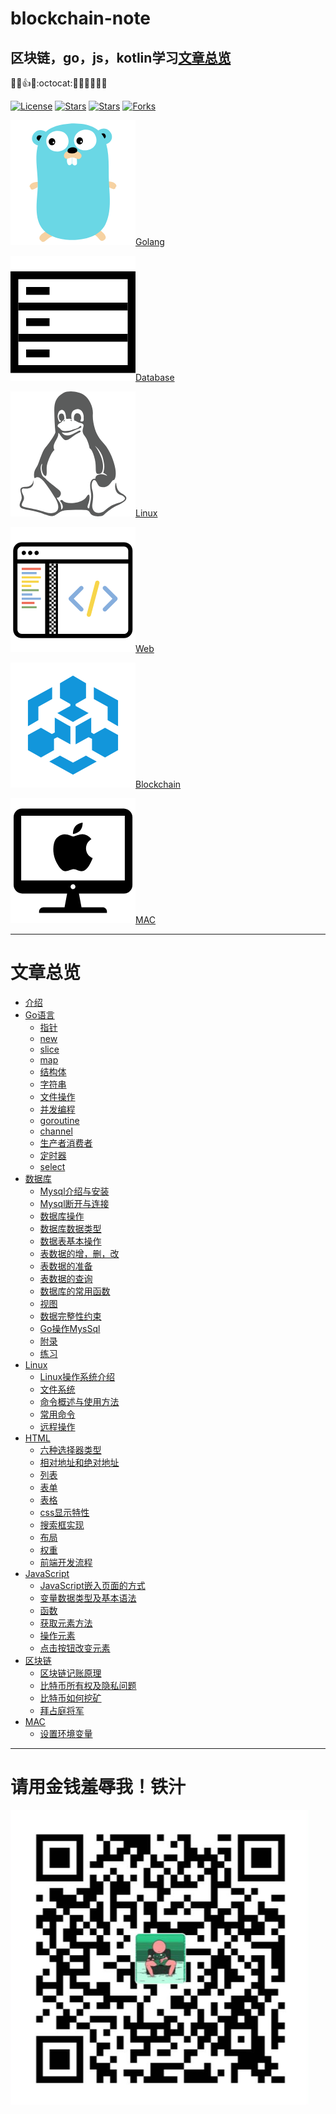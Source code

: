 # blockchain-note
## 区块链，go，js，kotlin学习[文章总览](blockchain-learning-note/SUMMARY.md)
:rocket::fire::+1::helicopter::octocat::underage::no_bicycles::non-potable_water::do_not_litter::no_pedestrians::no_mobile_phones:


[![License](https://img.shields.io/github/license/Coder-zheng/blockchain-note.svg)](https://jitpack.io/#Coder-zheng/blockchain-note) 
[![Stars](https://img.shields.io/github/stars/Coder-zheng/blockchain-note.svg)](https://jitpack.io/#Coder-zheng/blockchain-note) 
[![Stars](https://img.shields.io/github/forks/Coder-zheng/blockchain-note.svg)](https://jitpack.io/#Coder-zheng/blockchain-note) 
[![Forks](https://img.shields.io/github/issues/Coder-zheng/blockchain-note.svg)](https://jitpack.io/#Coder-zheng/blockchain-note)


![golang](blockchain-learning-note/images/logo_golang.png)[Golang](blockchain-learning-note/Go/SUMMARY.md)

![](blockchain-learning-note/images/logo_database.png)[Database](blockchain-learning-note/SUMMARY.md)

![](blockchain-learning-note/images/logo_linux.png)[Linux](blockchain-learning-note/SUMMARY.md)

![](blockchain-learning-note/images/logo_web.png)[Web](blockchain-learning-note/Web/SUMMARY.md)

![](blockchain-learning-note/images/logo_blockchain.png)[Blockchain](blockchain-learning-note/SUMMARY.md)

![](blockchain-learning-note/images/logo_mac.png)[MAC](blockchain-learning-note/SUMMARY.md)

****
# 文章总览
* [介绍](README.md)
* [Go语言](blockchain-learning-note/Go/README.md)
	- [指针](blockchain-learning-note/Go/001指针.md)
	- [new](blockchain-learning-note/Go/002new.md)
	- [slice](blockchain-learning-note/Go/003slice.md)
	- [map](blockchain-learning-note/Go/004map.md)
	- [结构体](blockchain-learning-note/Go/005结构体.md)
	- [字符串](blockchain-learning-note/Go/006字符串.md)
	- [文件操作](blockchain-learning-note/Go/007文件操作.md)
	- [并发编程](blockchain-learning-note/Go/008并发编程.md)
	- [goroutine](blockchain-learning-note/Go/009goroutine.md)
	- [channel](blockchain-learning-note/Go/010channel.md)
	- [生产者消费者](blockchain-learning-note/Go/011生产者消费者.md)
	- [定时器](blockchain-learning-note/Go/012定时器.md)
	- [select](blockchain-learning-note/Go/013select.md)
* [数据库](blockchain-learning-note/Database/001Mysql介绍与安装.md)
	- [Mysql介绍与安装](blockchain-learning-note/Database/001Mysql介绍与安装.md)
	- [Mysql断开与连接](blockchain-learning-note/Database/002Mysql断开与连接.md)
	- [数据库操作](blockchain-learning-note/Database/003数据库操作.md)
	- [数据库数据类型](blockchain-learning-note/Database/004数据库数据类型.md)
	- [数据表基本操作](blockchain-learning-note/Database/005数据表基本操作.md)
	- [表数据的增，删，改](blockchain-learning-note/Database/006表数据的增，删，改.md)
	- [表数据的准备](blockchain-learning-note/Database/007表数据的准备.md)
	- [表数据的查询](blockchain-learning-note/Database/008表数据的查询.md)
	- [数据库的常用函数](blockchain-learning-note/Database/009数据库的常用函数.md)
	- [视图](blockchain-learning-note/Database/010视图.md)
	- [数据完整性约束](blockchain-learning-note/Database/011数据完整性约束.md)
	- [Go操作MysSql](blockchain-learning-note/Database/012Go操作MysSql.md)
	- [附录](blockchain-learning-note/Database/013附录.md)
	- [练习](blockchain-learning-note/Database/014练习.md)
* [Linux](blockchain-learning-note/Linux/001Linux操作系统介绍.md)
	- [Linux操作系统介绍](blockchain-learning-note/Linux/001Linux操作系统介绍.md)
	- [文件系统](blockchain-learning-note/Linux/002文件系统.md)
	- [命令概述与使用方法](blockchain-learning-note/Linux/003命令概述与使用方法.md)
	- [常用命令](blockchain-learning-note/Linux/004常用命令.md)
	- [远程操作](blockchain-learning-note/Linux/005远程操作.md)
* [HTML](HTML/README.md)
	- [六种选择器类型](HTML/001六种选择器类型.md)
	- [相对地址和绝对地址](HTML/002相对地址和绝对地址.md)
	- [列表](HTML/003列表.md)
	- [表单](HTML/004表单.md)
	- [表格](HTML/005表格.md)
	- [css显示特性](HTML/006css显示特性.md)
	- [搜索框实现](HTML/007搜索框实现.md)
	- [布局](HTML/008布局.md)
	- [权重](HTML/009权重.md)
	- [前端开发流程](HTML/010前端开发流程.md)
* [JavaScript](JavaScript/001JavaScript介绍.md)
	- [JavaScript嵌入页面的方式](JavaScript/002JavaScript嵌入页面的方式.md)
	- [变量数据类型及基本语法](JavaScript/003变量数据类型及基本语法.md)
	- [函数](JavaScript/004函数.md)
	- [获取元素方法](JavaScript/005获取元素方法.md)
	- [操作元素](JavaScript/006操作元素.md)
	- [点击按钮改变元素](JavaScript/007点击按钮改变元素.md)
* [区块链](blockchain-learning-note/BlockChain/001区块链记账原理.md)
	- [区块链记账原理](blockchain-learning-note/BlockChain/001区块链记账原理.md)
	- [比特币所有权及隐私问题](blockchain-learning-note/BlockChain/002比特币所有权及隐私问题.md)
	- [比特币如何挖矿](blockchain-learning-note/BlockChain/003比特币如何挖矿.md)
	- [拜占庭将军](blockchain-learning-note/BlockChain/004拜占庭将军.md)
* [MAC](blockchain-learning-note/MAC/001Mac设置环境变量.md)
	- [设置环境变量](blockchain-learning-note/MAC/001Mac设置环境变量.md)

****




# 请用金钱羞辱我！铁汁
![](blockchain-learning-note/images/wechat_pay.png)